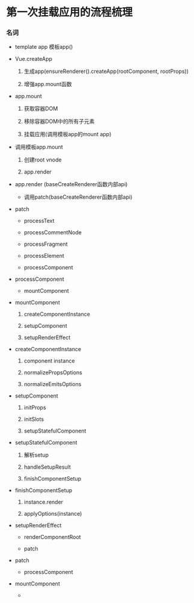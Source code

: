 # 第一次挂载应用的流程梳理

### 名词

- template app 模板app()




- Vue.createApp

  1. 生成app(ensureRenderer().createApp(rootComponent, rootProps))

  2. 增强app.mount函数

- app.mount

  1. 获取容器DOM

  2. 移除容器DOM中的所有子元素

  3. 挂载应用(调用模板app的mount app)

- 调用模板app.mount

  1. 创建root vnode

  2. app.render

- app.render (baseCreateRenderer函数内部api)

  - 调用patch(baseCreateRenderer函数内部api)

- patch

  - processText

  - processCommentNode

  - processFragment

  - processElement

  - processComponent

- processComponent

  - mountComponent

- mountComponent

  1. createComponentInstance

  2. setupComponent

  3. setupRenderEffect

- createComponentInstance

  1. component instance

  2. normalizePropsOptions 

  3. normalizeEmitsOptions

- setupComponent

  1. initProps

  2. initSlots

  2. setupStatefulComponent

- setupStatefulComponent

  1. 解析setup

  2. handleSetupResult

  3. finishComponentSetup

- finishComponentSetup

  1. instance.render

  2. applyOptions(instance)

- setupRenderEffect

  - renderComponentRoot

  - patch

- patch

  - processComponent

- mountComponent

  - 

